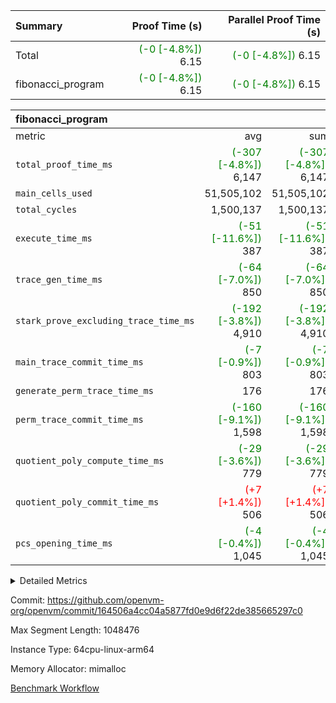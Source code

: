 | Summary | Proof Time (s) | Parallel Proof Time (s) |
|:---|---:|---:|
| Total | <span style='color: green'>(-0 [-4.8%])</span> 6.15 | <span style='color: green'>(-0 [-4.8%])</span> 6.15 |
| fibonacci_program | <span style='color: green'>(-0 [-4.8%])</span> 6.15 | <span style='color: green'>(-0 [-4.8%])</span> 6.15 |


| fibonacci_program |||||
|:---|---:|---:|---:|---:|
|metric|avg|sum|max|min|
| `total_proof_time_ms ` | <span style='color: green'>(-307 [-4.8%])</span> 6,147 | <span style='color: green'>(-307 [-4.8%])</span> 6,147 | <span style='color: green'>(-307 [-4.8%])</span> 6,147 | <span style='color: green'>(-307 [-4.8%])</span> 6,147 |
| `main_cells_used     ` |  51,505,102 |  51,505,102 |  51,505,102 |  51,505,102 |
| `total_cycles        ` |  1,500,137 |  1,500,137 |  1,500,137 |  1,500,137 |
| `execute_time_ms     ` | <span style='color: green'>(-51 [-11.6%])</span> 387 | <span style='color: green'>(-51 [-11.6%])</span> 387 | <span style='color: green'>(-51 [-11.6%])</span> 387 | <span style='color: green'>(-51 [-11.6%])</span> 387 |
| `trace_gen_time_ms   ` | <span style='color: green'>(-64 [-7.0%])</span> 850 | <span style='color: green'>(-64 [-7.0%])</span> 850 | <span style='color: green'>(-64 [-7.0%])</span> 850 | <span style='color: green'>(-64 [-7.0%])</span> 850 |
| `stark_prove_excluding_trace_time_ms` | <span style='color: green'>(-192 [-3.8%])</span> 4,910 | <span style='color: green'>(-192 [-3.8%])</span> 4,910 | <span style='color: green'>(-192 [-3.8%])</span> 4,910 | <span style='color: green'>(-192 [-3.8%])</span> 4,910 |
| `main_trace_commit_time_ms` | <span style='color: green'>(-7 [-0.9%])</span> 803 | <span style='color: green'>(-7 [-0.9%])</span> 803 | <span style='color: green'>(-7 [-0.9%])</span> 803 | <span style='color: green'>(-7 [-0.9%])</span> 803 |
| `generate_perm_trace_time_ms` |  176 |  176 |  176 |  176 |
| `perm_trace_commit_time_ms` | <span style='color: green'>(-160 [-9.1%])</span> 1,598 | <span style='color: green'>(-160 [-9.1%])</span> 1,598 | <span style='color: green'>(-160 [-9.1%])</span> 1,598 | <span style='color: green'>(-160 [-9.1%])</span> 1,598 |
| `quotient_poly_compute_time_ms` | <span style='color: green'>(-29 [-3.6%])</span> 779 | <span style='color: green'>(-29 [-3.6%])</span> 779 | <span style='color: green'>(-29 [-3.6%])</span> 779 | <span style='color: green'>(-29 [-3.6%])</span> 779 |
| `quotient_poly_commit_time_ms` | <span style='color: red'>(+7 [+1.4%])</span> 506 | <span style='color: red'>(+7 [+1.4%])</span> 506 | <span style='color: red'>(+7 [+1.4%])</span> 506 | <span style='color: red'>(+7 [+1.4%])</span> 506 |
| `pcs_opening_time_ms ` | <span style='color: green'>(-4 [-0.4%])</span> 1,045 | <span style='color: green'>(-4 [-0.4%])</span> 1,045 | <span style='color: green'>(-4 [-0.4%])</span> 1,045 | <span style='color: green'>(-4 [-0.4%])</span> 1,045 |



<details>
<summary>Detailed Metrics</summary>

| group | num_segments | keygen_time_ms | commit_exe_time_ms |
| --- | --- | --- | --- |
| fibonacci_program | 1 | 344 | 6 | 

| group | air_name | quotient_deg | interactions | constraints |
| --- | --- | --- | --- | --- |
| fibonacci_program | AccessAdapterAir<16> | 2 | 5 | 14 | 
| fibonacci_program | AccessAdapterAir<2> | 2 | 5 | 14 | 
| fibonacci_program | AccessAdapterAir<32> | 2 | 5 | 14 | 
| fibonacci_program | AccessAdapterAir<4> | 2 | 5 | 14 | 
| fibonacci_program | AccessAdapterAir<64> | 2 | 5 | 14 | 
| fibonacci_program | AccessAdapterAir<8> | 2 | 5 | 14 | 
| fibonacci_program | BitwiseOperationLookupAir<8> | 2 | 2 | 4 | 
| fibonacci_program | MemoryMerkleAir<8> | 2 | 4 | 40 | 
| fibonacci_program | PersistentBoundaryAir<8> | 2 | 3 | 6 | 
| fibonacci_program | PhantomAir | 2 | 3 | 5 | 
| fibonacci_program | Poseidon2PeripheryAir<BabyBearParameters>, 1> | 2 | 1 | 286 | 
| fibonacci_program | ProgramAir | 1 | 1 | 4 | 
| fibonacci_program | RangeTupleCheckerAir<2> | 1 | 1 | 4 | 
| fibonacci_program | VariableRangeCheckerAir | 1 | 1 | 4 | 
| fibonacci_program | VmAirWrapper<Rv32BaseAluAdapterAir, BaseAluCoreAir<4, 8> | 2 | 19 | 43 | 
| fibonacci_program | VmAirWrapper<Rv32BaseAluAdapterAir, LessThanCoreAir<4, 8> | 2 | 17 | 39 | 
| fibonacci_program | VmAirWrapper<Rv32BaseAluAdapterAir, ShiftCoreAir<4, 8> | 2 | 23 | 90 | 
| fibonacci_program | VmAirWrapper<Rv32BranchAdapterAir, BranchEqualCoreAir<4> | 2 | 11 | 25 | 
| fibonacci_program | VmAirWrapper<Rv32BranchAdapterAir, BranchLessThanCoreAir<4, 8> | 2 | 13 | 41 | 
| fibonacci_program | VmAirWrapper<Rv32CondRdWriteAdapterAir, Rv32JalLuiCoreAir> | 2 | 10 | 22 | 
| fibonacci_program | VmAirWrapper<Rv32HintStoreAdapterAir, Rv32HintStoreCoreAir> | 2 | 15 | 17 | 
| fibonacci_program | VmAirWrapper<Rv32JalrAdapterAir, Rv32JalrCoreAir> | 2 | 16 | 20 | 
| fibonacci_program | VmAirWrapper<Rv32LoadStoreAdapterAir, LoadSignExtendCoreAir<4, 8> | 2 | 18 | 33 | 
| fibonacci_program | VmAirWrapper<Rv32LoadStoreAdapterAir, LoadStoreCoreAir<4> | 2 | 17 | 38 | 
| fibonacci_program | VmAirWrapper<Rv32MultAdapterAir, DivRemCoreAir<4, 8> | 2 | 25 | 88 | 
| fibonacci_program | VmAirWrapper<Rv32MultAdapterAir, MulHCoreAir<4, 8> | 2 | 24 | 38 | 
| fibonacci_program | VmAirWrapper<Rv32MultAdapterAir, MultiplicationCoreAir<4, 8> | 2 | 19 | 26 | 
| fibonacci_program | VmAirWrapper<Rv32RdWriteAdapterAir, Rv32AuipcCoreAir> | 2 | 11 | 15 | 
| fibonacci_program | VmConnectorAir | 2 | 3 | 9 | 

| group | air_name | segment | rows | prep_cols | perm_cols | main_cols | cells |
| --- | --- | --- | --- | --- | --- | --- | --- |
| fibonacci_program | AccessAdapterAir<8> | 0 | 64 |  | 24 | 17 | 2,624 | 
| fibonacci_program | BitwiseOperationLookupAir<8> | 0 | 65,536 | 3 | 8 | 2 | 655,360 | 
| fibonacci_program | MemoryMerkleAir<8> | 0 | 512 |  | 20 | 32 | 26,624 | 
| fibonacci_program | PersistentBoundaryAir<8> | 0 | 64 |  | 12 | 20 | 2,048 | 
| fibonacci_program | PhantomAir | 0 | 2 |  | 12 | 6 | 36 | 
| fibonacci_program | Poseidon2PeripheryAir<BabyBearParameters>, 1> | 0 | 256 |  | 8 | 300 | 78,848 | 
| fibonacci_program | ProgramAir | 0 | 4,096 |  | 8 | 10 | 73,728 | 
| fibonacci_program | RangeTupleCheckerAir<2> | 0 | 524,288 | 2 | 8 | 1 | 4,718,592 | 
| fibonacci_program | VariableRangeCheckerAir | 0 | 262,144 | 2 | 8 | 1 | 2,359,296 | 
| fibonacci_program | VmAirWrapper<Rv32BaseAluAdapterAir, BaseAluCoreAir<4, 8> | 0 | 1,048,576 |  | 80 | 36 | 121,634,816 | 
| fibonacci_program | VmAirWrapper<Rv32BaseAluAdapterAir, LessThanCoreAir<4, 8> | 0 | 524,288 |  | 40 | 37 | 40,370,176 | 
| fibonacci_program | VmAirWrapper<Rv32BaseAluAdapterAir, ShiftCoreAir<4, 8> | 0 | 2 |  | 52 | 53 | 210 | 
| fibonacci_program | VmAirWrapper<Rv32BranchAdapterAir, BranchEqualCoreAir<4> | 0 | 262,144 |  | 48 | 26 | 19,398,656 | 
| fibonacci_program | VmAirWrapper<Rv32BranchAdapterAir, BranchLessThanCoreAir<4, 8> | 0 | 8 |  | 56 | 32 | 704 | 
| fibonacci_program | VmAirWrapper<Rv32CondRdWriteAdapterAir, Rv32JalLuiCoreAir> | 0 | 131,072 |  | 44 | 18 | 8,126,464 | 
| fibonacci_program | VmAirWrapper<Rv32HintStoreAdapterAir, Rv32HintStoreCoreAir> | 0 | 4 |  | 36 | 26 | 248 | 
| fibonacci_program | VmAirWrapper<Rv32JalrAdapterAir, Rv32JalrCoreAir> | 0 | 16 |  | 36 | 28 | 1,024 | 
| fibonacci_program | VmAirWrapper<Rv32LoadStoreAdapterAir, LoadStoreCoreAir<4> | 0 | 32 |  | 72 | 40 | 3,584 | 
| fibonacci_program | VmAirWrapper<Rv32RdWriteAdapterAir, Rv32AuipcCoreAir> | 0 | 16 |  | 28 | 21 | 784 | 
| fibonacci_program | VmConnectorAir | 0 | 2 | 1 | 12 | 4 | 32 | 

| group | segment | trace_gen_time_ms | total_proof_time_ms | total_cycles | total_cells | stark_prove_excluding_trace_time_ms | quotient_poly_compute_time_ms | quotient_poly_commit_time_ms | perm_trace_commit_time_ms | pcs_opening_time_ms | main_trace_commit_time_ms | main_cells_used | generate_perm_trace_time_ms | execute_time_ms |
| --- | --- | --- | --- | --- | --- | --- | --- | --- | --- | --- | --- | --- | --- | --- |
| fibonacci_program | 0 | 850 | 6,147 | 1,500,137 | 197,453,854 | 4,910 | 779 | 506 | 1,598 | 1,045 | 803 | 51,505,102 | 176 | 387 | 

</details>


Commit: https://github.com/openvm-org/openvm/commit/164506a4cc04a5877fd0e9d6f22de385665297c0

Max Segment Length: 1048476

Instance Type: 64cpu-linux-arm64

Memory Allocator: mimalloc

[Benchmark Workflow](https://github.com/openvm-org/openvm/actions/runs/12657663784)
